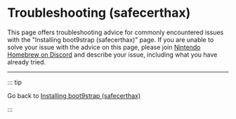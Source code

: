 # Troubleshooting (safecerthax)

This page offers troubleshooting advice for commonly encountered issues with the "Installing boot9strap (safecerthax)" page. If you are unable to solve your issue with the advice on this page, please join [Nintendo Homebrew on Discord](https://discord.gg/MWxPgEp) and describe your issue, including what you have already tried.

<!--@include: ./_include/troubleshooting-sb9si-common.md -->

<!--@include: ./_include/troubleshooting-get-help-common.md -->

---

::: tip

Go back to [Installing boot9strap (safecerthax)](installing-boot9strap-\(safecerthax\))

:::

<!--@include: ./_include/troubleshooting-return.md -->

